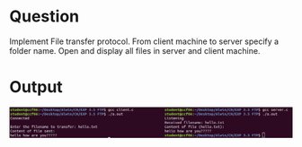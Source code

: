 # Question
Implement File transfer protocol. From client machine to server specify a folder name. Open and display all files in server and client machine.

# Output
![ftp output](https://github.com/noelmathen/College-Lab-Works/blob/main/S6%20CN%20(Computer%20Networks)/Cycle3%20-%20Socket%20Programming/Cycle3_5%20-%20FTP/Output_ftp.png)
